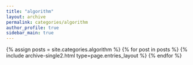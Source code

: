 ```yaml
---
title: "algorithm"
layout: archive
permalink: categories/algorithm
author_profile: true
sidebar_main: true
---
```



{% assign posts = site.categories.algorithm %}
{% for post in posts %} 
    {% include archive-single2.html type=page.entries_layout %} 
{% endfor %}